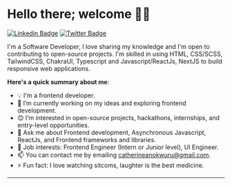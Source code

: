 # Hello there; welcome 👋🏾

[![Linkedin Badge](https://img.shields.io/badge/-catherineanokwuru-blue?style=for-the-badge&logo=Linkedin&logoColor=white&link=https://www.linkedin.com/in/catherineanokwuru)](https://www.linkedin.com/in/catherine-anokwuru-5a4694199/) [![Twitter Badge](https://img.shields.io/badge/-@CatorKate-1ca0f1?style=for-the-badge&logo=twitter&logoColor=white&link=https://twitter.com/CatorKate)](https://twitter.com/Cat_or_Kate)

I'm a Software Developer, I love sharing my knowledge and I'm open to contributing to open-source projects. I'm skilled in using HTML, CSS/SCSS, TailwindCSS, ChakraUI, Typescript and Javascript/ReactJs, NextJS to build responsive web applications.

**Here's a quick summary about me**:

- 💡 I'm a frontend developer.
- 🌱 I’m currently working on my ideas and exploring frontend development.
- 😊 I’m interested in open-source projects, hackathons, internships, and entry-level opportunities.
- 💬 Ask me about Frontend development, Asynchronous Javascript, ReactJs, and Frontend frameworks and libraries.
- 💼 Job interests: Frontend Engineer (Intern or Junior level), UI Engineer.
- 📫 You can contact me by emailing catherineanokwuru@gmail.com.
- ⚡ Fun fact: I love watching sitcoms, laughter is the best medicine.
---

